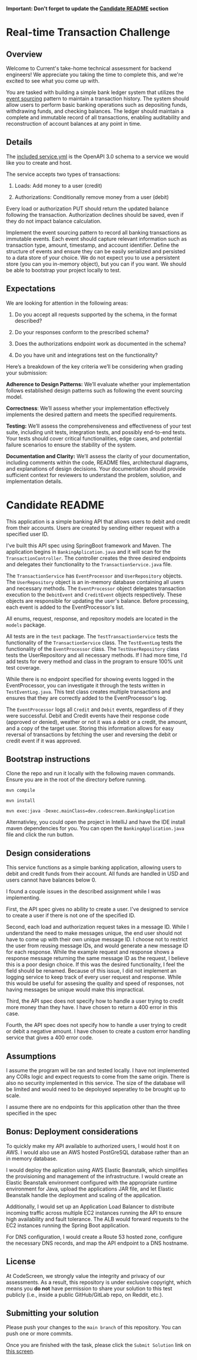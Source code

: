 **Important: Don't forget to update the [Candidate README](#candidate-readme) section**

Real-time Transaction Challenge
===============================
## Overview
Welcome to Current's take-home technical assessment for backend engineers! We appreciate you taking the time to complete this, and we're excited to see what you come up with.

You are tasked with building a simple bank ledger system that utilizes the [event sourcing](https://martinfowler.com/eaaDev/EventSourcing.html) pattern to maintain a transaction history. The system should allow users to perform basic banking operations such as depositing funds, withdrawing funds, and checking balances. The ledger should maintain a complete and immutable record of all transactions, enabling auditability and reconstruction of account balances at any point in time.

## Details
The [included service.yml](service.yml) is the OpenAPI 3.0 schema to a service we would like you to create and host.

The service accepts two types of transactions:
1) Loads: Add money to a user (credit)

2) Authorizations: Conditionally remove money from a user (debit)

Every load or authorization PUT should return the updated balance following the transaction. Authorization declines should be saved, even if they do not impact balance calculation.


Implement the event sourcing pattern to record all banking transactions as immutable events. Each event should capture relevant information such as transaction type, amount, timestamp, and account identifier.
Define the structure of events and ensure they can be easily serialized and persisted to a data store of your choice. We do not expect you to use a persistent store (you can you in-memory object), but you can if you want. We should be able to bootstrap your project locally to test.

## Expectations
We are looking for attention in the following areas:
1) Do you accept all requests supported by the schema, in the format described?

2) Do your responses conform to the prescribed schema?

3) Does the authorizations endpoint work as documented in the schema?

4) Do you have unit and integrations test on the functionality?

Here’s a breakdown of the key criteria we’ll be considering when grading your submission:

**Adherence to Design Patterns:** We’ll evaluate whether your implementation follows established design patterns such as following the event sourcing model.

**Correctness**: We’ll assess whether your implementation effectively implements the desired pattern and meets the specified requirements.

**Testing:** We’ll assess the comprehensiveness and effectiveness of your test suite, including unit tests, integration tests, and possibly end-to-end tests. Your tests should cover critical functionalities, edge cases, and potential failure scenarios to ensure the stability of the system.

**Documentation and Clarity:** We’ll assess the clarity of your documentation, including comments within the code, README files, architectural diagrams, and explanations of design decisions. Your documentation should provide sufficient context for reviewers to understand the problem, solution, and implementation details.

# Candidate README

This application is a simple banking API that allows users to debit and credit from their accounts. Users are created by sending either request with a specified user ID. 

I've built this API spec using SpringBoot framework and Maven. The application begins in `BankingAplication.java` and it will scan for the `TransactionController`. The controller creates the three desired endpoints and delegates their functionality to the `TransactionService.java` file.    

The `TransactionService` has `EventProcessor` and `UserRepository` objects. The `UserRepository` object is an in-memory database containing all users and necessary methods. The `EventProcessor` object delegates transaction execution to the `DebitEvent` and `CreditEvent` objects respectively. These objects are responsible for updating the user's balance. Before processing, each event is added to the EventProcessor's list. 

All enums, request, response, and repository models are located in the `models` package.

All tests are in the `test` package. The `TestTransactionService` tests the functionality of the `TransactionService` class. The `TestEventLog` tests the functionality of the `EventProcessor` class. The `TestUserRepository` class tests the UserRepository and all necessary methods. If I had more time, I'd add tests for every method and class in the program to ensure 100% unit test coverage. 

While there is no endpoint specified for showing events logged in the EventProcessor, you can investigate it through the tests written in `TestEventLog.java`.  This test class creates multiple transactions and ensures that they are correctly added to the EventProcessor's log. 

The `EventProcessor` logs all `Credit` and `Debit` events, regardless of if they were successful. Debit and Credit events have their response code (approved or denied), weather or not it was a debit or a credit, the amount, and a copy of the target user. Storing this information allows for easy reversal of transactions by fetching the user and reversing the debit or credit event if it was approved. 

## Bootstrap instructions
Clone the repo and run it locally with the following maven commands. Ensure you are in the root of the directory before running.   

`mvn compile`

`mvn install`

`mvn exec:java -Dexec.mainClass=dev.codescreen.BankingApplication`

Alternativley, you could open the project in IntelliJ and have the IDE install maven dependencies for you. You can open the `BankingApplication.java`  file and click the run button. 
## Design considerations
This service functions as a simple banking application, allowing users to debit and credit funds from their account. All funds are handled in USD and users cannot have balances below 0.  

I found a couple issues in the described assignment while I was implementing. 

First, the API spec gives no ability to create a user. I've designed to service to create a user if there is not one of the specified ID. 

Second, each load and authorization request takes in a message ID. While I understand the need to make messages unique, the end user should not have to come up with their own unique message ID. I choose not to restrict the user from reusing message IDs, and would generate a new message ID for each response. While the example request and response shows a response message returning the same message ID as the request, I believe this is a poor design choice. If this was the desired functionality, I feel the field should be renamed. Because of this issue, I did not implement an logging service to keep track of every user request and response. While this would be useful for assesing the quality and speed of responses, not having messages be unique would make this impractical. 

Third, the API spec does not specify how to handle a user trying to credit more money than they have. I have chosen to return a 400 error in this case.

Fourth, the API spec does not specify how to handle a user trying to credit or debit a negative amount. I have chosen to create a custom error handling service that gives a 400 error code. 

## Assumptions
I assume the program will be ran and tested locally. I have not implemented any CORs logic and expect requests to come from the same origin. There is also no security implemented in this service. The size of the database will be limited and would need to be depoloyed seperatley to be brought up to scale. 

I assume there are no  endpoints for this application other than the three specified in the spec
## Bonus: Deployment considerations
To quickly make my API available to authorized users, I would host it on AWS. I would also use an AWS hosted PostGreSQL database rather than an in memory database.

I would deploy the aplication using AWS Elastic Beanstalk, which simplifies the provisioning and management of the infrastructure. I would create an Elastic Beanstalk environment configured with the appropriate runtime environment for Java, upload the applications JAR file, and let Elastic Beanstalk handle the deployment and scaling of the application.

Additionally, I would set up an Application Load Balancer to distribute incoming traffic across multiple EC2 instances running the API to ensure high availability and fault tolerance. The ALB would forward requests to the EC2 instances running the Spring Boot application.

For DNS configuration, I would create a Route 53 hosted zone, configure the necessary DNS records, and map the API endpoint to a DNS hostname.

## License

At CodeScreen, we strongly value the integrity and privacy of our assessments. As a result, this repository is under exclusive copyright, which means you **do not** have permission to share your solution to this test publicly (i.e., inside a public GitHub/GitLab repo, on Reddit, etc.). <br>

## Submitting your solution

Please push your changes to the `main branch` of this repository. You can push one or more commits. <br>

Once you are finished with the task, please click the `Submit Solution` link on <a href="https://app.codescreen.com/candidate/dc3b345c-67fd-49a9-a9cf-f0d821b0a06e" target="_blank">this screen</a>.
